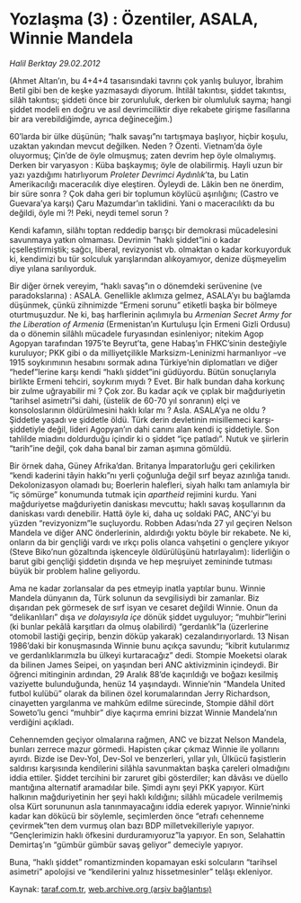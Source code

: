 # Yozlaşma (3) : Özentiler, ASALA, Winnie Mandela 

*Halil Berktay 29.02.2012*

<div class="yazi"><p>(Ahmet Altan’ın, bu 4+4+4 tasarısındaki tavrını çok yanlış buluyor, İbrahim Betil gibi ben de keşke yazmasaydı diyorum. İhtilâl takıntısı, şiddet takıntısı, silâh takıntısı; şiddeti önce bir zorunluluk, derken bir olumluluk sayma; hangi şiddet modeli en doğru ve asıl devrimciliktir diye rekabete girişme fasıllarına bir ara verebildiğimde, ayrıca değineceğim.)</p>
<p>60’larda bir ülke düşünün; “halk savaşı”nı tartışmaya başlıyor, hiçbir koşulu, uzaktan yakından mevcut değilken. Neden ? Özenti. Vietnam’da öyle oluyormuş; Çin’de de öyle olmuşmuş; zaten devrim hep öyle olmalıymış. Derken bir varyasyon : Küba başkaymış; öyle de olabilirmiş. Hayli uzun bir yazı yazdığımı hatırlıyorum <i>Proleter Devrimci Aydınlık</i>’ta, bu Latin Amerikacılığı maceracılık diye eleştiren. Öyleydi de. Lâkin ben ne önerdim, bir süre sonra ? Çok daha geri bir toplumun köylücü aşırılığını; (Castro ve Guevara’ya karşı) Çaru Mazumdar’ın taklidini. Yani o maceracılıktı da bu değildi, öyle mi ?! Peki, neydi temel sorun ? </p>
<p>Kendi kafamın, silâhı toptan reddedip barışçı bir demokrasi mücadelesini savunmaya yatkın olmaması. Devrimin “haklı şiddet”ini o kadar içselleştirmiştik; sağcı, liberal, revizyonist vb. olmaktan o kadar korkuyorduk ki, kendimizi bu tür solculuk yarışlarından alıkoyamıyor, denize düşmeyelim diye yılana sarılıyorduk.</p>
<p>Bir diğer örnek vereyim, “haklı savaş”ın o dönemdeki serüvenine (ve paradokslarına) : ASALA. Genellikle aklımıza gelmez, ASALA’yı bu bağlamda düşünmek, çünkü zihnimizde “Ermeni sorunu” etiketli başka bir bölmeye oturtmuşuzdur. Ne ki, baş harflerinin açılımıyla bu <i>Armenian Secret Army for the Liberation of Armenia</i> (Ermenistan’ın Kurtuluşu İçin Ermeni Gizli Ordusu) da o dönemin silâhlı mücadele furyasından esinleniyor; nitekim Agop Agopyan tarafından 1975’te Beyrut’ta, gene Habaş’ın FHKC’sinin desteğiyle kuruluyor; PKK gibi o da milliyetçilikle Marksizm-Leninizmi harmanlıyor –ve 1915 soykırımının hesabını sormak adına Türkiye’nin diplomatları ve diğer “hedef”lerine karşı kendi “haklı şiddet”ini güdüyordu. Bütün sonuçlarıyla birlikte Ermeni tehciri, soykırım mıydı ? Evet. Bir halk bundan daha korkunç bir zulme uğrayabilir mi ? Çok zor. Bu kadar açık ve çıplak bir mağduriyetin “tarihsel asimetri”si dahi, (üstelik de 60-70 yıl sonranın) elçi ve konsoloslarının öldürülmesini haklı kılar mı ? Asla. ASALA’ya ne oldu ? Şiddetle yaşadı ve şiddetle öldü. Türk derin devletinin misillemeci karşı-şiddetiyle değil, lideri Agopyan’ın dahi canını alan kendi iç şiddetiyle. Son tahlilde miadını doldurduğu içindir ki o şiddet “içe patladı”. Nutuk ve şiirlerin “tarih”ine değil, çok daha banal bir zaman aşımına gömüldü.</p>
<p>Bir örnek daha, Güney Afrika’dan. Britanya İmparatorluğu geri çekilirken “kendi kaderini tâyin hakkı”nı yerli çoğunluğa değil sırf beyaz azınlığa tanıdı. Dekolonizasyon olamadı bu; Boerlerin halefleri, siyah halkı tam anlamıyla bir “iç sömürge” konumunda tutmak için <i>apartheid</i> rejimini kurdu. Yani mağduriyetse mağduriyetin daniskası mevcuttu; haklı savaş koşullarının da daniskası vardı denebilir. Hattâ öyle ki, daha uç soldaki PAC, ANC’yi bu yüzden “revizyonizm”le suçluyordu. Robben Adası’nda 27 yıl geçiren Nelson Mandela ve diğer ANC önderlerinin, aldırdığı yoktu böyle bir rekabete. Ne ki, onların da bir gençliği vardı ve ırkçı polis olanca vahşetini o gençlere yıkıyor (Steve Biko’nun gözaltında işkenceyle öldürülüşünü hatırlayalım): liderliğin o barut gibi gençliği şiddetin dışında ve hep meşruiyet zemininde tutması büyük bir problem haline geliyordu. </p>
<p>Ama ne kadar zorlansalar da pes etmeyip inatla yaptılar bunu. Winnie Mandela dünyanın da, Türk solunun da sevgilisiydi bir zamanlar. Biz dışarıdan pek görmesek de sırf isyan ve cesaret değildi Winnie. Onun da “delikanlıları” dışa <i>ve dolayısıyla içe</i> dönük şiddet uyguluyor; “muhbir”lerini (ki bunlar pekâlâ karşıtları da olmuş olabilirdi) “gerdanlık”la (üzerlerine otomobil lastiği geçirip, benzin döküp yakarak) cezalandırıyorlardı. 13 Nisan 1986’daki bir konuşmasında Winnie bunu açıkça savundu; “kibrit kutularımız ve gerdanlıklarımızla bu ülkeyi kurtaracağız” dedi. Stompie Moeketsi olarak da bilinen James Seipei, on yaşından beri ANC aktivizminin içindeydi. Bir öğrenci mitinginin ardından, 29 Aralık 88’de kaçırıldığı ve boğazı kesilmiş vaziyette bulunduğunda, henüz 14 yaşındaydı. Winnie’nin “Mandela United futbol kulübü” olarak da bilinen özel korumalarından Jerry Richardson, cinayetten yargılanma ve mahkûm edilme sürecinde, Stompie dâhil dört Soweto’lu genci “muhbir” diye kaçırma emrini bizzat Winnie Mandela’nın verdiğini açıkladı. </p>
<p>Cehennemden geçiyor olmalarına rağmen, ANC ve bizzat Nelson Mandela, bunları zerrece mazur görmedi. Hapisten çıkar çıkmaz Winnie ile yollarını ayırdı. Bizde ise Dev-Yol, Dev-Sol ve benzerleri, yıllar yılı, Ülkücü faşistlerin saldırısı karşısında kendilerini silâhla savunmaktan başka çareleri olmadığını iddia ettiler. Şiddet tercihini bir zaruret gibi gösterdiler; kan dâvâsı ve düello mantığına alternatif aramadılar bile. Şimdi aynı şeyi PKK yapıyor. Kürt halkının mağduriyetinin her şeyi haklı kıldığını; silâhlı mücadele verilmemiş olsa Kürt sorununun asla tanınmayacağını iddia ederek yapıyor. Winnie’ninki kadar kan dökücü bir söylemle, seçimlerden önce “etrafı cehenneme çevirmek”ten dem vurmuş olan bazı BDP milletvekilleriyle yapıyor. “Gençlerimizin haklı öfkesini durduramıyoruz”la yapıyor. En son, Selahattin Demirtaş’ın “gümbür gümbür savaş geliyor” demeciyle yapıyor. </p>
<p>Buna, “haklı şiddet” romantizminden kopamayan eski solcuların “tarihsel asimetri” apolojisi ve “kendilerini yalnız hissetmesinler” telâşı ekleniyor.</p>
</div>

Kaynak: [taraf.com.tr](http://www.taraf.com.tr/halil-berktay/makale-yozlasma-3-ozentiler-asala-winnie-mandela.htm), [web.archive.org (arşiv bağlantısı)](http://web.archive.org/web/20131023044424/http://www.taraf.com.tr/halil-berktay/makale-yozlasma-3-ozentiler-asala-winnie-mandela.htm)
